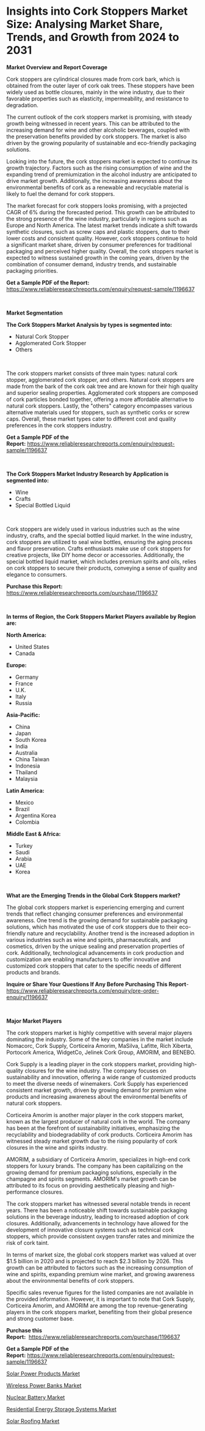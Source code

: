 <p><h1>Insights into Cork Stoppers Market Size: Analysing Market Share, Trends, and Growth from 2024 to 2031</h1></p><p><strong>Market Overview and Report Coverage</strong></p>
<p><p>Cork stoppers are cylindrical closures made from cork bark, which is obtained from the outer layer of cork oak trees. These stoppers have been widely used as bottle closures, mainly in the wine industry, due to their favorable properties such as elasticity, impermeability, and resistance to degradation.</p><p>The current outlook of the cork stoppers market is promising, with steady growth being witnessed in recent years. This can be attributed to the increasing demand for wine and other alcoholic beverages, coupled with the preservation benefits provided by cork stoppers. The market is also driven by the growing popularity of sustainable and eco-friendly packaging solutions.</p><p>Looking into the future, the cork stoppers market is expected to continue its growth trajectory. Factors such as the rising consumption of wine and the expanding trend of premiumization in the alcohol industry are anticipated to drive market growth. Additionally, the increasing awareness about the environmental benefits of cork as a renewable and recyclable material is likely to fuel the demand for cork stoppers.</p><p>The market forecast for cork stoppers looks promising, with a projected CAGR of 6% during the forecasted period. This growth can be attributed to the strong presence of the wine industry, particularly in regions such as Europe and North America. The latest market trends indicate a shift towards synthetic closures, such as screw caps and plastic stoppers, due to their lower costs and consistent quality. However, cork stoppers continue to hold a significant market share, driven by consumer preferences for traditional packaging and perceived higher quality. Overall, the cork stoppers market is expected to witness sustained growth in the coming years, driven by the combination of consumer demand, industry trends, and sustainable packaging priorities.</p></p>
<p><strong>Get a Sample PDF of the Report:</strong> <a href="https://www.reliableresearchreports.com/enquiry/request-sample/1196637">https://www.reliableresearchreports.com/enquiry/request-sample/1196637</a></p>
<p>&nbsp;</p>
<p><strong>Market Segmentation</strong></p>
<p><strong>The Cork Stoppers Market Analysis by types is segmented into:</strong></p>
<p><ul><li>Natural Cork Stopper</li><li>Agglomerated Cork Stopper</li><li>Others</li></ul></p>
<p>&nbsp;</p>
<p><p>The cork stoppers market consists of three main types: natural cork stopper, agglomerated cork stopper, and others. Natural cork stoppers are made from the bark of the cork oak tree and are known for their high quality and superior sealing properties. Agglomerated cork stoppers are composed of cork particles bonded together, offering a more affordable alternative to natural cork stoppers. Lastly, the "others" category encompasses various alternative materials used for stoppers, such as synthetic corks or screw caps. Overall, these market types cater to different cost and quality preferences in the cork stoppers industry.</p></p>
<p><strong>Get a Sample PDF of the Report:</strong>&nbsp;<a href="https://www.reliableresearchreports.com/enquiry/request-sample/1196637">https://www.reliableresearchreports.com/enquiry/request-sample/1196637</a></p>
<p>&nbsp;</p>
<p><strong>The Cork Stoppers Market Industry Research by Application is segmented into:</strong></p>
<p><ul><li>Wine</li><li>Crafts</li><li>Special Bottled Liquid</li></ul></p>
<p>&nbsp;</p>
<p><p>Cork stoppers are widely used in various industries such as the wine industry, crafts, and the special bottled liquid market. In the wine industry, cork stoppers are utilized to seal wine bottles, ensuring the aging process and flavor preservation. Crafts enthusiasts make use of cork stoppers for creative projects, like DIY home decor or accessories. Additionally, the special bottled liquid market, which includes premium spirits and oils, relies on cork stoppers to secure their products, conveying a sense of quality and elegance to consumers.</p></p>
<p><strong>Purchase this Report:</strong>&nbsp; <a href="https://www.reliableresearchreports.com/purchase/1196637">https://www.reliableresearchreports.com/purchase/1196637</a></p>
<p>&nbsp;</p>
<p><strong>In terms of Region, the Cork Stoppers Market Players available by Region are:</strong></p>
<p>
    <p> <strong> North America: </strong>
        <ul>
            <li>United States</li>
            <li>Canada</li>
        </ul>
        </p> 
    <p> <strong> Europe: </strong>
        <ul>
            <li>Germany</li>
            <li>France</li>
            <li>U.K.</li>
            <li>Italy</li>
            <li>Russia</li>
        </ul>
        </p> 
    <p> <strong> Asia-Pacific: </strong>
        <ul>
            <li>China</li>
            <li>Japan</li>
            <li>South Korea</li>
            <li>India</li>
            <li>Australia</li>
            <li>China Taiwan</li>
            <li>Indonesia</li>
            <li>Thailand</li>
            <li>Malaysia</li>
        </ul>
        </p> 
    <p> <strong> Latin America: </strong>
        <ul>
            <li>Mexico</li>
            <li>Brazil</li>
            <li>Argentina Korea</li>
            <li>Colombia</li>
        </ul>
        </p> 
    <p> <strong> Middle East & Africa: </strong>
        <ul>
            <li>Turkey</li>
            <li>Saudi</li>
            <li>Arabia</li>
            <li>UAE</li>
            <li>Korea</li>
        </ul>
    </p>
    </p>
<p>&nbsp;</p>
<p><strong>What are the Emerging Trends in the Global Cork Stoppers market?</strong></p>
<p><p>The global cork stoppers market is experiencing emerging and current trends that reflect changing consumer preferences and environmental awareness. One trend is the growing demand for sustainable packaging solutions, which has motivated the use of cork stoppers due to their eco-friendly nature and recyclability. Another trend is the increased adoption in various industries such as wine and spirits, pharmaceuticals, and cosmetics, driven by the unique sealing and preservation properties of cork. Additionally, technological advancements in cork production and customization are enabling manufacturers to offer innovative and customized cork stoppers that cater to the specific needs of different products and brands.</p></p>
<p><strong>Inquire or Share Your Questions If Any Before Purchasing This Report</strong>- <a href="https://www.reliableresearchreports.com/enquiry/pre-order-enquiry/1196637">https://www.reliableresearchreports.com/enquiry/pre-order-enquiry/1196637</a></p>
<p>&nbsp;</p>
<p><strong>Major Market Players</strong></p>
<p><p>The cork stoppers market is highly competitive with several major players dominating the industry. Some of the key companies in the market include Nomacorc, Cork Supply, Corticeira Amorim, MaSilva, Lafitte, Rich Xiberta, Portocork America, WidgetCo, Jelinek Cork Group, AMORIM, and BENEBO.</p><p>Cork Supply is a leading player in the cork stoppers market, providing high-quality closures for the wine industry. The company focuses on sustainability and innovation, offering a wide range of customized products to meet the diverse needs of winemakers. Cork Supply has experienced consistent market growth, driven by growing demand for premium wine products and increasing awareness about the environmental benefits of natural cork stoppers.</p><p>Corticeira Amorim is another major player in the cork stoppers market, known as the largest producer of natural cork in the world. The company has been at the forefront of sustainability initiatives, emphasizing the recyclability and biodegradability of cork products. Corticeira Amorim has witnessed steady market growth due to the rising popularity of cork closures in the wine and spirits industry.</p><p>AMORIM, a subsidiary of Corticeira Amorim, specializes in high-end cork stoppers for luxury brands. The company has been capitalizing on the growing demand for premium packaging solutions, especially in the champagne and spirits segments. AMORIM's market growth can be attributed to its focus on providing aesthetically pleasing and high-performance closures.</p><p>The cork stoppers market has witnessed several notable trends in recent years. There has been a noticeable shift towards sustainable packaging solutions in the beverage industry, leading to increased adoption of cork closures. Additionally, advancements in technology have allowed for the development of innovative closure systems such as technical cork stoppers, which provide consistent oxygen transfer rates and minimize the risk of cork taint.</p><p>In terms of market size, the global cork stoppers market was valued at over $1.5 billion in 2020 and is projected to reach $2.3 billion by 2026. This growth can be attributed to factors such as the increasing consumption of wine and spirits, expanding premium wine market, and growing awareness about the environmental benefits of cork stoppers.</p><p>Specific sales revenue figures for the listed companies are not available in the provided information. However, it is important to note that Cork Supply, Corticeira Amorim, and AMORIM are among the top revenue-generating players in the cork stoppers market, benefiting from their global presence and strong customer base.</p></p>
<p><strong>Purchase this Report:</strong>&nbsp;&nbsp;<a href="https://www.reliableresearchreports.com/purchase/1196637">https://www.reliableresearchreports.com/purchase/1196637</a></p>
<p></p>
<p><strong>Get a Sample PDF of the Report:</strong>&nbsp;<a href="https://www.reliableresearchreports.com/enquiry/request-sample/1196637">https://www.reliableresearchreports.com/enquiry/request-sample/1196637</a></p>
<p><p><a href="https://github.com/markusgodoy/Market-Research-Report-List-1/blob/main/solar-power-products-market.md">Solar Power Products Market</a></p><p><a href="https://github.com/globismark/Market-Research-Report-List-1/blob/main/wireless-power-banks-market.md">Wireless Power Banks Market</a></p><p><a href="https://github.com/mauripalmi/Market-Research-Report-List-1/blob/main/nuclear-battery-market.md">Nuclear Battery Market</a></p><p><a href="https://github.com/julyju69/Market-Research-Report-List-1/blob/main/residential-energy-storage-systems-market.md">Residential Energy Storage Systems Market</a></p><p><a href="https://github.com/nathandecarvalho/Market-Research-Report-List-1/blob/main/solar-roofing-market.md">Solar Roofing Market</a></p></p>